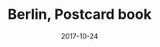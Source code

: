 ---
layout: post
title:  "Berlin, Postcard book"
date:   2017-10-24
categories: work
sub-cat: commissioned work
bg-color-1:	faeeba
bg-color-2: eee
img:
    - /img/berlin/01.jpg
    - /img/berlin/02.jpg
    - /img/berlin/03.jpg
    - /img/berlin/04.jpg
collab:
    - "client. Storage book and Film(Togofoto)"
    - "book photography. Ahn hyoju"
txt:
---
